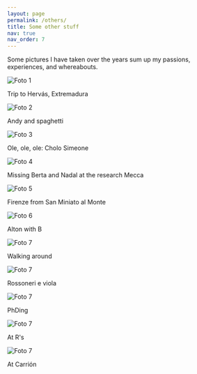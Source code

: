 ```yaml
---
layout: page
permalink: /others/
title: Some other stuff
nav: true
nav_order: 7
---
```

Some pictures I have taken over the years sum up my passions, experiences, and whereabouts.

<div class="photo-gallery">
  <div class="photo-item">
    <img src="{{ '/assets/img/1.jpg' | relative_url }}" alt="Foto 1">
    <p>Trip to Hervás, Extremadura</p>
  </div>
  <div class="photo-item">
    <img src="{{ '/assets/img/2.jpg' | relative_url }}" alt="Foto 2">
    <p>Andy and spaghetti</p>
  </div>
  <div class="photo-item">
    <img src="{{ '/assets/img/3.jpg' | relative_url }}" alt="Foto 3">
    <p>Ole, ole, ole: Cholo Simeone</p>
  </div>
  <div class="photo-item">
    <img src="{{ '/assets/img/4.jpg' | relative_url }}" alt="Foto 4">
    <p>Missing Berta and Nadal at the research Mecca</p>
  </div>
  <div class="photo-item">
    <img src="{{ '/assets/img/5.jpg' | relative_url }}" alt="Foto 5">
    <p>Firenze from San Miniato al Monte</p>
  </div>
  <div class="photo-item">
    <img src="{{ '/assets/img/6.jpg' | relative_url }}" alt="Foto 6">
    <p>Alton with B</p>
  </div>
  <div class="photo-item">
    <img src="{{ '/assets/img/7.jpg' | relative_url }}" alt="Foto 7">
    <p>Walking around</p>
  </div>
  <div class="photo-item">
    <img src="{{ '/assets/img/8.jpg' | relative_url }}" alt="Foto 7">
    <p>Rossoneri e viola</p>
  </div>
  <div class="photo-item">
    <img src="{{ '/assets/img/9.jpg' | relative_url }}" alt="Foto 7">
    <p>PhDing</p>
  </div>
  <div class="photo-item">
    <img src="{{ '/assets/img/10.jpg' | relative_url }}" alt="Foto 7">
    <p>At R's</p>
  </div>
  <div class="photo-item">
    <img src="{{ '/assets/img/11.jpg' | relative_url }}" alt="Foto 7">
    <p>At Carrión</p>
  </div>
</div>

